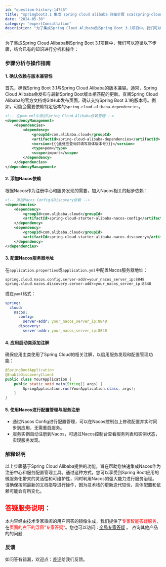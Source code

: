 ```yaml
---
id: "question-history-14745"
title: "springboot3.1 集成 spring cloud alibaba 详细步骤 sca(spring-cloud-alibaba)"
date: "2024-05-30"
category: "expertConsultation"
description: "为了集成Spring Cloud Alibaba到Spring Boot 3.1项目中，我们可以遵循以下步骤，结合已有的知识进行分析和操作：### 步骤分析与操作指南#### 1. 确认依赖与版本兼容性首先，确保Spring Boot 3.1与Spring Cloud Alibaba的版本兼容。通常"
---
```


为了集成Spring Cloud Alibaba到Spring Boot 3.1项目中，我们可以遵循以下步骤，结合已有的知识进行分析和操作：

### 步骤分析与操作指南

#### 1. 确认依赖与版本兼容性
首先，确保Spring Boot 3.1与Spring Cloud Alibaba的版本兼容。通常，Spring Cloud Alibaba会发布与最新Spring Boot版本相匹配的更新。查阅Spring Cloud Alibaba的官方文档或GitHub发布页面，确认支持Spring Boot 3.1的版本号。例如，可能会需要依赖特定版本的`spring-cloud-alibaba-dependencies`。

```xml
<!-- 在pom.xml中添加Spring Cloud Alibaba依赖管理 -->
<dependencyManagement>
    <dependencies>
        <dependency>
            <groupId>com.alibaba.cloud</groupId>
            <artifactId>spring-cloud-alibaba-dependencies</artifactId>
            <version>{{{此处应查询并填写具体版本号}}}</version>
            <type>pom</type>
            <scope>import</scope>
        </dependency>
    </dependencies>
</dependencyManagement>
```

#### 2. 添加Nacos依赖
根据Nacos作为注册中心和服务发现的需要，加入Nacos相关的起步依赖：

```xml
<!-- 添加Nacos Config与Discovery依赖 -->
<dependencies>
    <dependency>
        <groupId>com.alibaba.cloud</groupId>
        <artifactId>spring-cloud-starter-alibaba-nacos-config</artifactId>
    </dependency>
    <dependency>
        <groupId>com.alibaba.cloud</groupId>
        <artifactId>spring-cloud-starter-alibaba-nacos-discovery</artifactId>
    </dependency>
</dependencies>
```

#### 3. 配置Nacos服务器地址
在`application.properties`或`application.yml`中配置Nacos服务器地址：

```properties
spring.cloud.nacos.config.server-addr=your_nacos_server_ip:8848
spring.cloud.nacos.discovery.server-addr=your_nacos_server_ip:8848
```

或在`yaml`格式：

```yaml
spring:
  cloud:
    nacos:
      config:
        server-addr: your_nacos_server_ip:8848
      discovery:
        server-addr: your_nacos_server_ip:8848
```

#### 4. 应用启动类添加注解
确保应用主类使用了Spring Cloud的相关注解，以启用服务发现和配置管理功能：

```java
@SpringBootApplication
@EnableDiscoveryClient
public class YourApplication {
    public static void main(String[] args) {
        SpringApplication.run(YourApplication.class, args);
    }
}
```

#### 5. 使用Nacos进行配置管理与服务注册
- 通过Nacos Config进行配置管理，可以在Nacos控制台上修改配置并实时同步到应用，无需重启服务。
- 服务实例自动注册到Nacos，可通过Nacos控制台查看服务列表和实例状态，实现服务发现。

### 解释说明
以上步骤基于Spring Cloud Alibaba提供的功能，旨在帮助您快速集成Nacos作为注册中心和服务配置管理工具。通过这种方式，您可以享受到Spring Boot应用的微服务化带来的灵活性和可维护性，同时利用Nacos的强大能力进行服务治理。请确保按照最新的文档指导进行操作，因为技术栈的更新迭代较快，具体配置和依赖可能会有所变化。
## <font color="#FF0000">答疑服务说明：</font> 

本内容经由技术专家审阅的用户问答的镜像生成，我们提供了<font color="#FF0000">专家智能答疑服务</font>，在<font color="#FF0000">页面的右下的浮窗”专家答疑“</font>。您也可以访问 : [全局专家答疑](https://opensource.alibaba.com/chatBot) 。 咨询其他产品的的问题

### 反馈
如问答有错漏，欢迎点：[差评](https://ai.nacos.io/user/feedbackByEnhancerGradePOJOID?enhancerGradePOJOId=14749)给我们反馈。
